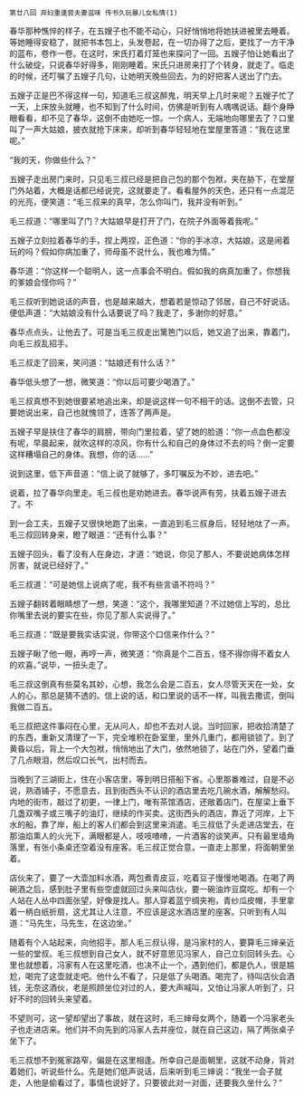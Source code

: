     第廿八回 弃妇重逢尝夫妻滋味 传书久玩暴儿女私情(1) 

   春华那种憔悴的样子，在五嫂子也不能不动心，只好悄悄地将她扶进被里去睡着。等她睡得安稳了，就把书本包上，头发卷起，在一切办得了之后，更找了一方干净的蓝布，卷作一卷。在这时，宋氏打着灯笼也来探问了一回。五嫂子怕让她看出了什么破绽，只说春华好得多，刚刚睡着。宋氏只进房来打了个转身，就走了。临走的时候，还叮嘱了五嫂子几句，让她明天晚些回去，为的好把客人送出了门去。

   五嫂子正是巴不得这样一句，知道毛三叔这醉鬼，明天早上几时来呢？五嫂子忙了一天，上床放头就睡，也不知到了什么时间，仿佛是听到有人喁喁说话。翻个身睁眼看看，却不见了春华，这倒不由她吃一惊。一个病人，无端地向哪里去了？口里叫了一声大姑娘，披衣就抢下床来，却听到春华轻轻地在堂屋里答道：“我在这里呢。”

   “我的天，你做些什么？”

   五嫂子走出房门来时，只见毛三叔已经是把自己包的那个包袱，夹在胁下，在堂屋门外站着，大概是话都已经说完，这就要走了。看看屋外的天色，还只有一点混茫的光亮，便笑道：“毛三叔来的真早，怎么你叫门，我并没有听到。”

   毛三叔道：“哪里叫了门？大姑娘早是打开了门，在院子外面等着我呢。”

   五嫂子立刻拉着春华的手，捏上两捏，正色道：“你的手冰凉，大姑娘，这是闹着玩的吗？假如你病加重了，师母虽不说什么，我也难为情。”

   春华道：“你这样一个聪明人，这一点事会不明白。假如我的病真加重了，你想我的爹娘会怪你吗？”

   毛三叔听到她说话的声音，也是越来越大，想着若是惊动了邻居，自己不好说话。便低声道：“大姑娘没有什么话要说了吗？我走了，多谢你的好意。”

   春华点点头，让他去了。可是当毛三叔走出篱笆门以后，她又追了出来，靠着门，向毛三叔乱招手。

   毛三叔走了回来，笑问道：“姑娘还有什么话？”

   春华低头想了一想，微笑道：“你以后可要少喝酒了。”

   毛三叔真想不到她很要紧地追出来，却是说这样一句不相干的话。这倒不去管，只要她说出来，自己也就愧领了，连答了两声是。

   五嫂子早是扶住了春华的肩膀，带向门里拉着，望了她的脸道：“你一点血色都没有呢，早晨起来，就吹这样的凉风，你有什么和自己的身体过不去的吗？倒一定要这样糟塌自己的身体。我想，你的话……”

   说到这里，低下声音道：“信上说了就够了，多叮嘱反为不妙，进去吧。”

   说着，拉了春华向里走。毛三叔也是劝她进去。春华说声有劳，扶着五嫂子进去了。不

   到一会工夫，五嫂子又很快地跑了出来，一直追到毛三叔身后，轻轻地呔了一声。毛三叔回转身来，瞪了眼道：“还有什么事？”

   五嫂子回头，看了没有人在身边，才道：“她说，你见了那人，不要说她病体怎样厉害，就说已经好了。”

   毛三叔道：“可是她信上说病了呢，我不有些言语不符吗？”

   五嫂子翻转着眼睛想了一想，笑道：“这个，我哪里知道？不过她信上写的，总比你嘴里去说的要实在些，你见了那人实说得了。”

   毛三叔道：“既是要我实话实说，你带这个口信来作什么？”

   五嫂子瞅了他一眼，再哼一声，微笑道：“你真是个二百五，怪不得你得不着女人的欢喜。”说毕，一扭头走了。

   毛三叔这倒真有些莫名其妙，心想，我怎么会是二百五，女人尽管天天在一处，女人的心，那总是猜不透的。信上说的话，和口里说的话不一样，叫我去撒谎，倒叫我做二百五。

   毛三叔把这件事闷在心里，无从问人，却也不去对人说。当时回家，把收拾清楚了的东西，重新又清理了一下，完全堆积在卧室里，里外几重门，都用锁锁了。到了黄昏以后，背上一个大包袱，悄悄地出了大门，依然地锁了，站在门外，望着门垂了几点眼泪，然后叹口长气，出村而去。

   当晚到了三湖街上，住在小客店里，等到明日搭船下省。心里那番难过，自是不必说，熟酒铺子，不愿意去，且到街西头不认识的酒店里去吃几碗水酒，解解愁闷。内地的街市，敲过了初更，一律上门，唯有茶馆酒店，还敞着店门，在屋梁上垂下几盏双嘴子或三嘴子的油灯，继续的作买卖。这街西头的酒店，靠近了河岸，上下水的船，靠了岸，船上的客人们都会到这里来消遣。毛三叔低了头走进店堂去，在那油焰熏人的火光下，满眼都是人，吱吱喳喳，一片酒客的谈笑声。只有最里墙角落里，有张小条桌还空着没有座客。毛三叔正觉合意，一直走上那里，将面朝里坐着。

   店伙来了，要了一大壶加料水酒，两包煮青皮豆，吃着豆子慢慢地喝酒。在喝了两碗酒之后，感到肚子里有些空虚就回过头来叫店伙，要一碗油炸豆腐吃。却有一个人站在人丛中四面张望，好像是找人。那人穿着蓝宁绸夹袍，青纱瓜皮帽，手里拿着一柄白纸折扇，这尤其让人注意，不应该是这水酒店里的座客。只听到有人叫道：“马先生，马先生，在这边坐。”

   随着有个人站起来，向他招手。那人毛三叔认得，是冯家村的人，要算毛三婶亲近一些的堂叔。毛三叔想到自己女人，就不好意思见冯家人，自己立刻回转头去。心里也就想着，冯家有人在这里吃酒，也决不止一个，遇到他们，都是仇人，很是尴尬，喝完了这壶就走吧。他什么不看了，只是低了头喝酒。喝完了，待叫店伙会酒钱，无奈这酒伙，老是照顾坐位对过的人，要大声喊叫，又怕让冯家人听到了，只好不时的回转头来望着。

   不望则可，这一望却望出了事故，就在这时，毛三婶母女两个，随着一个冯家老头子也走进店来。他们并不向先到的冯家人去并座位，就在自己这边，隔了两张桌子坐下了。

   毛三叔想不到冤家路窄，偏是在这里相逢。所幸自己是面朝里，这就不动身，背对着她们，听说些什么。先是她们低声说话，后来听到毛三婶说：“我坐一会子就走，人他是偷看过了，事情也说好了，只要彼此对一对面，还要我久坐什么？”

